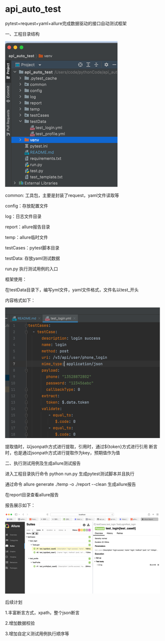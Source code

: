 # api_auto_test
pytest+request+yaml+allure完成数据驱动的接口自动测试框架

一、工程目录结构

![img.png](img.png)

common: 工具包，主要是封装了request，yaml文件读取等

config：存放配置文件

log：日志文件目录

report：allure报告目录

temp：allure临时文件

testCases：pytest脚本目录

testData: 存放yaml测试数据

run.py 执行测试用例的入口

框架使用：

在testData目录下，编写yml文件，yaml文件格式，文件名以test_开头

内容格式如下：

![img_1.png](img_1.png)

提取值时，以jsonpath方式进行提取，引用时，通过${token}方式进行引用
断言时，也是通过jsonpath方式进行提取作为key，预期值作为值








二、执行测试用例及生成allure测试报告

进入工程目录执行命令 python run.py 生成pytest测试脚本并且执行

通过命令  allure generate ./temp -o ./report --clean 生成allure报告

在report目录查看allure报告

报告展示如下：

![img_2.png](img_2.png)


后续计划

1.丰富断言方式，xpath，整个json断言

2.增加数据校验

3.增加自定义测试用例执行顺序等

